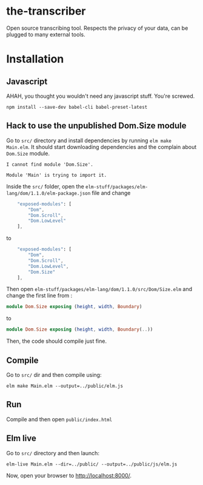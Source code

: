 # the-transcriber
Open source transcribing tool. Respects the privacy of your data, can be plugged to many external tools.


# Installation

## Javascript

AHAH, you thought you wouldn't need any javascript stuff. You're screwed.

    npm install --save-dev babel-cli babel-preset-latest


## Hack to use the unpublished Dom.Size module

Go to `src/` directory and install dependencies by running `elm make Main.elm`. It should start downloading dependencies and the complain about `Dom.Size` module.

    I cannot find module 'Dom.Size'.

    Module 'Main' is trying to import it.

Inside the `src/` folder, open the `elm-stuff/packages/elm-lang/dom/1.1.0/elm-package.json` file and change

```elm
    "exposed-modules": [
        "Dom",
        "Dom.Scroll",
        "Dom.LowLevel"
    ],
```

to

```elm
    "exposed-modules": [
        "Dom",
        "Dom.Scroll",
        "Dom.LowLevel",
        "Dom.Size"
    ],
```

Then open `elm-stuff/packages/elm-lang/dom/1.1.0/src/Dom/Size.elm` and change the first line from :

```elm
module Dom.Size exposing (height, width, Boundary)
```

to

```elm
module Dom.Size exposing (height, width, Boundary(..))
```

Then, the code should compile just fine.

## Compile

Go to `src/` dir and then compile using:

    elm make Main.elm --output=../public/elm.js

## Run

Compile and then open `public/index.html`

## Elm live

Go to `src/` directory and then launch:

    elm-live Main.elm --dir=../public/ --output=../public/js/elm.js

Now, open your browser to [http://localhost:8000/](http://localhost:8000/).
